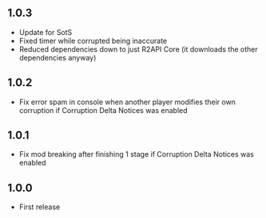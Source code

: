 ## 1.0.3
- Update for SotS
- Fixed timer while corrupted being inaccurate
- Reduced dependencies down to just R2API Core (it downloads the other dependencies anyway)

## 1.0.2
- Fix error spam in console when another player modifies their own corruption if Corruption Delta Notices was enabled

## 1.0.1

- Fix mod breaking after finishing 1 stage if Corruption Delta Notices was enabled

## 1.0.0

- First release